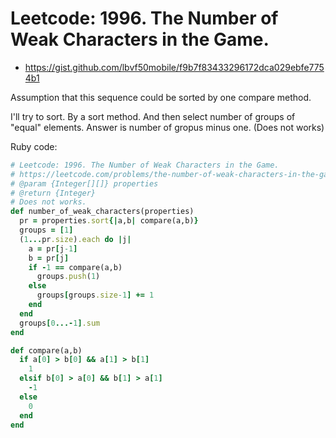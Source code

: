 # Leetcode: 1996. The Number of Weak Characters in the Game.

- https://gist.github.com/lbvf50mobile/f9b7f83433296172dca029ebfe7754b1


Assumption that this sequence could be sorted by one compare method.

I'll try to sort. By a sort method. And then select number of groups of "equal" elements. Answer is number of gropus minus one. (Does not works)

Ruby code:
```Ruby
# Leetcode: 1996. The Number of Weak Characters in the Game.
# https://leetcode.com/problems/the-number-of-weak-characters-in-the-game/
# @param {Integer[][]} properties
# @return {Integer}
# Does not works.
def number_of_weak_characters(properties)
  pr = properties.sort{|a,b| compare(a,b)}
  groups = [1]
  (1...pr.size).each do |j|
    a = pr[j-1]
    b = pr[j]
    if -1 == compare(a,b)
      groups.push(1) 
    else
      groups[groups.size-1] += 1
    end
  end
  groups[0...-1].sum
end

def compare(a,b)
  if a[0] > b[0] && a[1] > b[1]
    1
  elsif b[0] > a[0] && b[1] > a[1]
    -1
  else
    0
  end
end
```
